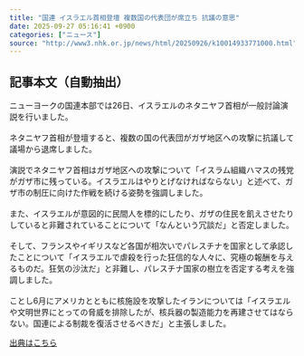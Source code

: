 ```yaml
---
title: "国連 イスラエル首相登壇 複数国の代表団が席立ち 抗議の意思"
date: 2025-09-27 05:16:41 +0900
categories: ["ニュース"]
source: "http://www3.nhk.or.jp/news/html/20250926/k10014933771000.html"
---
```


## 記事本文（自動抽出）
<div><div class="body-text">
										<p>ニューヨークの国連本部では26日、イスラエルのネタニヤフ首相が一般討論演説を行いました。<br><br>ネタニヤフ首相が登壇すると、複数の国の代表団がガザ地区への攻撃に抗議して議場から退席しました。<br><br>演説でネタニヤフ首相はガザ地区への攻撃について「イスラム組織ハマスの残党がガザ市に残っている。イスラエルはやりとげなければならない」と述べて、ガザ市の制圧に向けた作戦を続ける姿勢を強調しました。<br><br>また、イスラエルが意図的に民間人を標的にしたり、ガザの住民を飢えさせたりしていると非難されていることについて「なんという冗談だ」と否定しました。<br><br>そして、フランスやイギリスなど各国が相次いでパレスチナを国家として承認したことについて「イスラエルで虐殺を行った狂信的な人々に、究極の報酬を与えるものだ。狂気の沙汰だ」と非難し、パレスチナ国家の樹立を否定する考えを強調しました。<br><br>ことし6月にアメリカとともに核施設を攻撃したイランについては「イスラエルや文明世界にとっての脅威を排除したが、核兵器の製造能力を再建させてはならない。国連による制裁を復活させるべきだ」と主張しました。</p>
								</div>
							</div>

[出典はこちら](http://www3.nhk.or.jp/news/html/20250926/k10014933771000.html)
